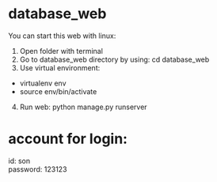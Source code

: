 # database_web
You can start this web with linux:
1. Open folder with terminal
2. Go to database_web directory by using: cd database_web
3. Use virtual environment: 
  + virtualenv env
  + source env/bin/activate
4. Run web: python manage.py runserver

# account for login:
id: son   
password: 123123
